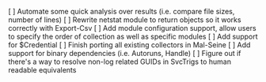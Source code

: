 [ ] Automate some quick analysis over results (i.e. compare file sizes, number of lines)
[ ] Rewrite netstat module to return objects so it works correctly with Export-Csv
[ ] Add module configuration support, allow users to specify the order of collection as well as specific modules
[ ] Add support for $Credential
[ ] Finish porting all existing collectors in Mal-Seine
[ ] Add support for binary dependencies (i.e. Autoruns, Handle)
[ ] Figure out if there's a way to resolve non-log related GUIDs in SvcTrigs to human readable equivalents
